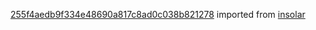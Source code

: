 [255f4aedb9f334e48690a817c8ad0c038b821278](https://github.com/insolar/insolar/commit/255f4aedb9f334e48690a817c8ad0c038b821278) imported from [insolar](https://github.com/insolar/insolar)
